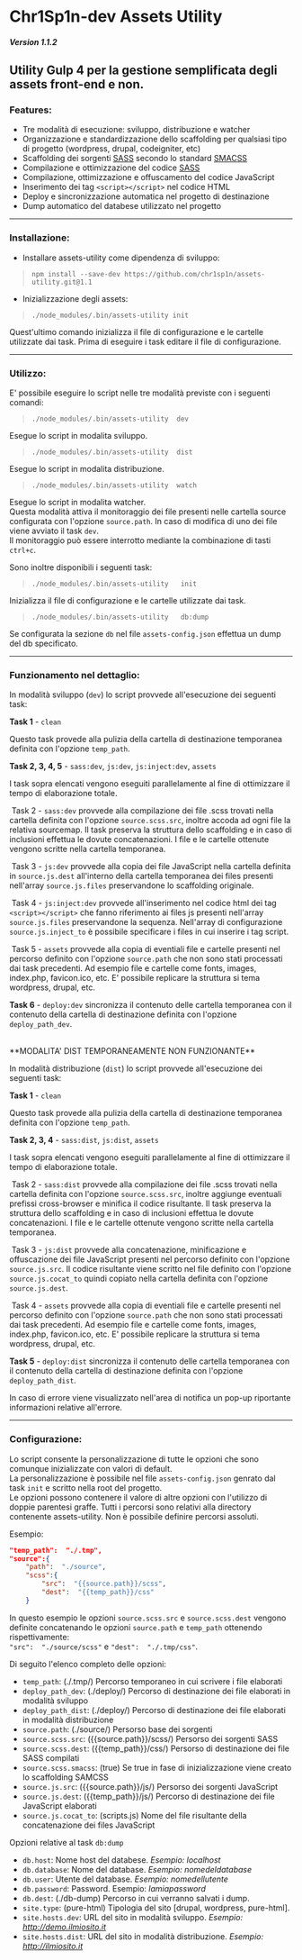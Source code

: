 
# Chr1Sp1n-dev Assets Utility
##### Version 1.1.2


## Utility Gulp 4 per la gestione semplificata degli assets front-end e non.
### Features:
-	Tre modalità di esecuzione: sviluppo, distribuzione e watcher
-	Organizzazione e standardizzazione dello scaffolding per qualsiasi tipo di progetto (wordpress, drupal, codeigniter, etc)
-	Scaffolding dei sorgenti [SASS](https://sass-lang.com/) secondo lo standard [SMACSS](https://smacss.com/book/categorizing)
-	Compilazione e ottimizzazione del codice [SASS](https://sass-lang.com/)
-	Compilazione, ottimizzazione e offuscamento del codice JavaScript
-	Inserimento dei tag `<script></script>` nel codice HTML
-	Deploy e sincronizzazione automatica nel progetto di destinazione
-	Dump automatico del databese utilizzato nel progetto

---

### **Installazione:**

-	Installare assets-utility come dipendenza di sviluppo:
> `npm install --save-dev https://github.com/chr1sp1n/assets-utility.git@1.1`

-	Inizializzazione degli assets:
> `./node_modules/.bin/assets-utility init`

Quest'ultimo comando inizializza il file di configurazione e le cartelle utilizzate dai task.
Prima di eseguire i task editare il file di configurazione.

---

### **Utilizzo:**

E' possibile eseguire lo script nelle tre modalità previste con i seguenti comandi:

> `./node_modules/.bin/assets-utility  dev`

Esegue lo script in modalita sviluppo.

> `./node_modules/.bin/assets-utility  dist`

Esegue lo script in modalita distribuzione.

> `./node_modules/.bin/assets-utility  watch`

Esegue lo script in modalita watcher.<br>
Questa modalità attiva il monitoraggio dei file presenti nelle cartella source configurata con l'opzione `source.path`. In caso di modifica di uno dei file viene avviato il task `dev`.<br>
Il monitoraggio può essere interrotto mediante la combinazione di tasti `ctrl+c`.

Sono inoltre disponibili i seguenti task:

> `./node_modules/.bin/assets-utility   init`

Inizializza il file di configurazione e le cartelle utilizzate dai task.

> `./node_modules/.bin/assets-utility   db:dump`

Se configurata la sezione `db` nel file `assets-config.json` effettua un dump del db specificato.

---

### **Funzionamento nel dettaglio:**

In modalità sviluppo (`dev`) lo script provvede all'esecuzione dei seguenti task:

**Task 1** - `clean`

Questo task provede alla pulizia della cartella di destinazione temporanea definita con l'opzione `temp_path`.

**Task 2, 3, 4, 5** - `sass:dev`, `js:dev`, `js:inject:dev`, `assets`

I task sopra elencati vengono eseguiti parallelamente al fine di ottimizzare il tempo di elaborazione totale.

&nbsp;Task 2 - `sass:dev` provvede alla compilazione dei file .scss trovati nella cartella definita con l'opzione `source.scss.src`, inoltre accoda ad ogni file la relativa sourcemap. Il task preserva la struttura dello scaffolding e in caso di inclusioni effettua le dovute concatenazioni. I file e le cartelle ottenute vengono scritte nella cartella temporanea.

&nbsp;Task 3 - `js:dev` provvede alla copia dei file JavaScript nella cartella definita in `source.js.dest` all'interno della cartella temporanea  dei files presenti nell'array `source.js.files` preservandone lo scaffolding originale.

&nbsp;Task 4 - `js:inject:dev` provvede all'inserimento nel codice html dei tag `<script></script>` che fanno riferimento ai files js presenti nell'array `source.js.files` preservandone la sequenza. Nell'array di configurazione `source.js.inject_to` è possibile specificare i files in cui inserire i tag script.

&nbsp;Task 5 - `assets` provvede alla copia di eventiali file e cartelle presenti nel percorso definito con l'opzione `source.path` che non sono stati processati dai task precedenti. Ad esempio file e cartelle come fonts, images, index.php, favicon.ico, etc. E' possibile replicare la struttura si tema wordpress, drupal, etc.

**Task 6** - `deploy:dev` sincronizza il contenuto delle cartella temporanea con il contenuto della cartella di destinazione definita con l'opzione `deploy_path_dev`.

<br>
**MODALITA' DIST TEMPORANEAMENTE NON FUNZIONANTE**

In modalità distribuzione (`dist`) lo script provvede all'esecuzione dei seguenti task:

**Task 1** - `clean`

Questo task provede alla pulizia della cartella di destinazione temporanea definita con l'opzione `temp_path`.

**Task 2, 3, 4** - `sass:dist`, `js:dist`, `assets`

I task sopra elencati vengono eseguiti parallelamente al fine di ottimizzare il tempo di elaborazione totale.

&nbsp;Task 2 - `sass:dist` provvede alla compilazione dei file .scss trovati nella cartella definita con l'opzione `source.scss.src`, inoltre aggiunge eventuali prefissi cross-browser e minifica il codice risultante. Il task preserva la struttura dello scaffolding e in caso di inclusioni effettua le dovute concatenazioni. I file e le cartelle ottenute vengono scritte nella cartella temporanea.

&nbsp;Task 3 - `js:dist` provvede alla concatenazione, minificazione e offuscazione dei file JavaScript presenti nel percorso definito con l'opzione `source.js.src`. Il codice risultante viene scritto nel file definito con l'opzione `source.js.cocat_to` quindi copiato nella cartella definita con l'opzione `source.js.dest`.

&nbsp;Task 4 - `assets` provvede alla copia di eventiali file e cartelle presenti nel percorso definito con l'opzione `source.path` che non sono stati processati dai task precedenti. Ad esempio file e cartelle come fonts, images, index.php, favicon.ico, etc. E' possibile replicare la struttura si tema wordpress, drupal, etc.

**Task 5** - `deploy:dist` sincronizza il contenuto delle cartella temporanea con il contenuto della cartella di destinazione definita con l'opzione `deploy_path_dist`.

In caso di errore viene visualizzato nell'area di notifica un pop-up riportante informazioni relative all'errore.

---

### **Configurazione:**

Lo script consente la personalizzazione di tutte le opzioni che sono comunque inizializzate con valori di default.<br>
La personalizzazione è possibile nel file `assets-config.json` genrato dal task `init` e scritto nella root del progetto.<br>
Le opzioni possono contenere il valore di altre opzioni con l'utilizzo di doppie parentesi graffe.
Tutti i percorsi sono relativi alla directory contenente assets-utility. Non è possibile definire percorsi assoluti.

Esempio:
```json
"temp_path":  "./.tmp",
"source":{
    "path":  "./source",
	"scss":{
		"src":  "{{source.path}}/scss",
		"dest":  "{{temp_path}}/css"
	}
```
In questo esempio le opzioni `source.scss.src` e `source.scss.dest` vengono definite concatenando le opzioni `source.path` e `temp_path` ottenendo rispettivamente:<br>
`"src":  "./source/scss"` e `"dest":  "./.tmp/css"`.

Di seguito l'elenco completo delle opzioni:

-	`temp_path`: (./.tmp/) Percorso temporaneo in cui scrivere i file elaborati
-	`deploy_path_dev`: (./deploy/) Percorso di destinazione dei file elaborati in modalità sviluppo
-	`deploy_path_dist`: (./deploy/) Percorso di destinazione dei file elaborati in modalità distribuzione
-	`source.path`: (./source/) Persorso base dei sorgenti
-	`source.scss.src`: ({{source.path}}/scss/) Persorso dei sorgenti SASS
-	`source.scss.dest`: ({{temp_path}}/css/) Persorso di destinazione dei file SASS compilati
-	`source.scss.smacss`: (true) Se true in fase di inizializzazione viene creato lo scaffolding SAMCSS
-	`source.js.src`: ({{source.path}}/js/) Persorso dei sorgenti JavaScript
-	`source.js.dest`: ({{temp_path}}/js/) Percorso di destinazione dei file JavaScript elaborati
-	`source.js.cocat_to`: (scripts.js) Nome del file risultante della concatenazione dei files JavaScript

Opzioni relative al task `db:dump`

-	`db.host`: Nome host del databese. *Esempio: localhost*
-	`db.database`: Nome del database. *Esempio: nomedeldatabase*
-	`db.user`:	Utente del database. *Esempio: nomedellutente*
-	`db.password`: Password. Esempio: *lamiapassword*
-	`db.dest`: (./db-dump) Percorso in cui verranno salvati i dump.
-	`site.type`: (pure-html) Tipologia del sito [drupal, wordpress, pure-html].
-	`site.hosts.dev`: URL del sito in modalità sviluppo. *Esempio: http://demo.ilmiosito.it*
-	`site.hosts.dist`: URL del sito in modalità distribuzione. *Esempio: http://ilmiosito.it*
